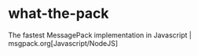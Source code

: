 # what-the-pack
The fastest MessagePack implementation in Javascript | msgpack.org[Javascript/NodeJS]
